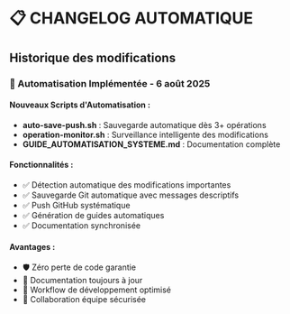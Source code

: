 # 📋 CHANGELOG AUTOMATIQUE
## Historique des modifications

### 🤖 Automatisation Implémentée - 6 août 2025

#### Nouveaux Scripts d'Automatisation :
- **auto-save-push.sh** : Sauvegarde automatique dès 3+ opérations
- **operation-monitor.sh** : Surveillance intelligente des modifications
- **GUIDE_AUTOMATISATION_SYSTEME.md** : Documentation complète

#### Fonctionnalités :
- ✅ Détection automatique des modifications importantes
- ✅ Sauvegarde Git automatique avec messages descriptifs
- ✅ Push GitHub systématique
- ✅ Génération de guides automatiques
- ✅ Documentation synchronisée

#### Avantages :
- 🛡️ Zéro perte de code garantie
- 📝 Documentation toujours à jour
- 🔄 Workflow de développement optimisé
- 👥 Collaboration équipe sécurisée
